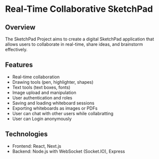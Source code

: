 # Real-Time Collaborative SketchPad

## Overview
The SketchPad Project aims to create a digital SketchPad application that allows users to collaborate in real-time, share ideas, and brainstorm effectively.

## Features
- Real-time collaboration
- Drawing tools (pen, highlighter, shapes)
- Text tools (text boxes, fonts)
- Image upload and manipulation
- User authentication and roles
- Saving and loading whiteboard sessions
- Exporting whiteboards as images or PDFs
- User can chat with other users while collabratting
- User can Login anonymously

## Technologies
- Frontend: React, Next.js
- Backend: Node.js with WebSocket (Socket.IO), Express


